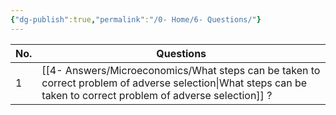 ```yaml
---
{"dg-publish":true,"permalink":"/0- Home/6- Questions/"}
---
```




| No. | Questions                                                             |
| --- | --------------------------------------------------------------------- |
| 1   | [[4- Answers/Microeconomics/What steps can be taken to correct problem of adverse selection\|What steps can be taken to correct problem of adverse selection]] ? |

